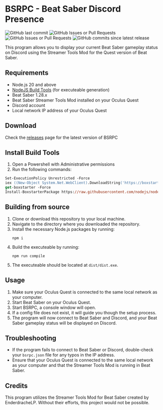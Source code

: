 # BSRPC - Beat Saber Discord Presence

![GitHub last commit](https://img.shields.io/github/last-commit/HorizonCode/BSRPC?style=flat-square)
![GitHub Issues or Pull Requests](https://img.shields.io/github/issues/HorizonCode/BSRPC?style=flat-square)
![GitHub Issues or Pull Requests](https://img.shields.io/github/issues-pr/HorizonCode/BSRPC?style=flat-square)
![GitHub commits since latest release](https://img.shields.io/github/commits-since/HorizonCode/BSRPC/latest?style=flat-square)

This program allows you to display your current Beat Saber gameplay status on Discord using the Streamer Tools Mod for the Quest version of Beat Saber.

## Requirements

- Node.js 20 and above
- [NodeJS Build Tools](#install-build-tools) (for executeable generation)
- Beat Saber 1.28.x
- Beat Saber Streamer Tools Mod installed on your Oculus Quest
- Discord account
- Local network IP address of your Oculus Quest

## Download

Check the [releases](https://github.com/HorizonCode/BSRPC/releases) page for the latest version of BSRPC

## Install Build Tools

1. Open a Powershell with Administrative permissions
2. Run the following commands:

```ps
Set-ExecutionPolicy Unrestricted -Force
iex ((New-Object System.Net.WebClient).DownloadString('https://boxstarter.org/bootstrapper.ps1'))
get-boxstarter -Force
Install-BoxstarterPackage https://raw.githubusercontent.com/nodejs/node/master/tools/bootstrap/windows_boxstarter -DisableReboots
```

## Building from source

1. Clone or download this repository to your local machine.
2. Navigate to the directory where you downloaded the repository.
3. Install the necessary Node.js packages by running:
   ```
   npm i
   ```
4. Build the executeable by running:
   ```
   npm run compile
   ```
5. The executeable should be located at `dist/dist.exe`.

## Usage

1. Make sure your Oculus Quest is connected to the same local network as your computer.
2. Start Beat Saber on your Oculus Quest.
3. Start BSRPC, a console window will open.
4. If a config file does not exist, it will guide you though the setup process.
5. The program will now connect to Beat Saber and Discord, and your Beat Saber gameplay status will be displayed on Discord.

## Troubleshooting

- If the program fails to connect to Beat Saber or Discord, double-check your `bsrpc.json` file for any typos in the IP address.
- Ensure that your Oculus Quest is connected to the same local network as your computer and that the Streamer Tools Mod is running in Beat Saber.

## Credits

This program utilizes the Streamer Tools Mod for Beat Saber created by EnderdracheLP. Without their efforts, this project would not be possible.
